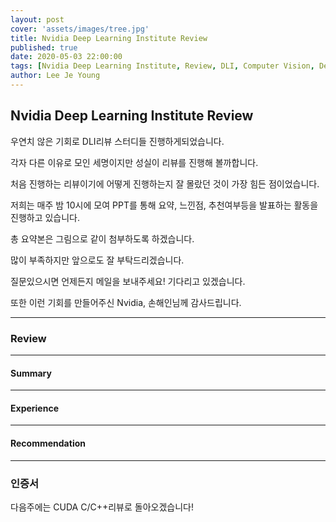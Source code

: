 ```yaml
---
layout: post
cover: 'assets/images/tree.jpg'
title: Nvidia Deep Learning Institute Review
published: true
date: 2020-05-03 22:00:00
tags: [Nvidia Deep Learning Institute, Review, DLI, Computer Vision, Deep Learning, Machine Learning]
author: Lee Je Young
---
```


## Nvidia Deep Learning Institute Review

우연치 않은 기회로 DLI리뷰 스터디들 진행하게되었습니다.

각자 다른 이유로 모인 세명이지만 성실이 리뷰를 진행해 볼까합니다.

처음 진행하는 리뷰이기에 어떻게 진행하는지 잘 몰랐던 것이 가장 힘든 점이었습니다.

저희는 매주 밤 10시에 모여 PPT를 통해 요약, 느낀점, 추천여부등을 발표하는 활동을 진행하고 있습니다.

총 요약본은 그림으로 같이 첨부하도록 하겠습니다.

많이 부족하지만 앞으로도 잘 부탁드리겠습니다.

질문있으시면 언제든지 메일을 보내주세요! 기다리고 있겠습니다.

또한 이런 기회를 만들어주신 Nvidia, 손해인님께 감사드립니다.

<hr />

### Review

<amp-img src="{{ site.baseurl }}assets/DLI_Computer_Vision/Review/1.png" width="656" height="400" layout="responsive" alt="" class="mb3"></amp-img>

<amp-img src="{{ site.baseurl }}assets/DLI_Computer_Vision/Review/2.png" width="656" height="400" layout="responsive" alt="" class="mb3"></amp-img>

<hr />

#### Summary

<amp-img src="{{ site.baseurl }}assets/DLI_Computer_Vision/Review/4.png" width="656" height="400" layout="responsive" alt="" class="mb3"></amp-img>

<amp-img src="{{ site.baseurl }}assets/DLI_Computer_Vision/Review/5.png" width="656" height="400" layout="responsive" alt="" class="mb3"></amp-img>

<amp-img src="{{ site.baseurl }}assets/DLI_Computer_Vision/Review/6.png" width="656" height="400" layout="responsive" alt="" class="mb3"></amp-img>

<amp-img src="{{ site.baseurl }}assets/DLI_Computer_Vision/Review/7.png" width="656" height="400" layout="responsive" alt="" class="mb3"></amp-img>

<amp-img src="{{ site.baseurl }}assets/DLI_Computer_Vision/Review/8.png" width="656" height="400" layout="responsive" alt="" class="mb3"></amp-img>

<amp-img src="{{ site.baseurl }}assets/DLI_Computer_Vision/Review/9.png" width="656" height="400" layout="responsive" alt="" class="mb3"></amp-img>

<amp-img src="{{ site.baseurl }}assets/DLI_Computer_Vision/Review/10.png" width="656" height="400" layout="responsive" alt="" class="mb3"></amp-img>

<amp-img src="{{ site.baseurl }}assets/DLI_Computer_Vision/Review/11.png" width="656" height="400" layout="responsive" alt="" class="mb3"></amp-img>

<amp-img src="{{ site.baseurl }}assets/DLI_Computer_Vision/Review/12.png" width="656" height="400" layout="responsive" alt="" class="mb3"></amp-img>

<amp-img src="{{ site.baseurl }}assets/DLI_Computer_Vision/Review/13.png" width="656" height="400" layout="responsive" alt="" class="mb3"></amp-img>

<hr />

#### Experience

<amp-img src="{{ site.baseurl }}assets/DLI_Computer_Vision/Review/15.png" width="656" height="400" layout="responsive" alt="" class="mb3"></amp-img>

<amp-img src="{{ site.baseurl }}assets/DLI_Computer_Vision/Review/16.png" width="656" height="400" layout="responsive" alt="" class="mb3"></amp-img>

<amp-img src="{{ site.baseurl }}assets/DLI_Computer_Vision/Review/17.png" width="656" height="400" layout="responsive" alt="" class="mb3"></amp-img>

<hr />

#### Recommendation

<amp-img src="{{ site.baseurl }}assets/DLI_Computer_Vision/Review/19.png" width="656" height="400" layout="responsive" alt="" class="mb3"></amp-img>

<amp-img src="{{ site.baseurl }}assets/DLI_Computer_Vision/Review/20.png" width="656" height="400" layout="responsive" alt="" class="mb3"></amp-img>

<amp-img src="{{ site.baseurl }}assets/DLI_Computer_Vision/Review/21.png" width="656" height="400" layout="responsive" alt="" class="mb3"></amp-img>


<hr />

### 인증서

<amp-img src="{{ site.baseurl }}assets/DLI_Computer_Vision/In/Fundamentals_of_DL_for_Computer_Vision_institute_구정수.png" width="656" height="400" layout="responsive" alt="" class="mb3"></amp-img>
<amp-img src="{{ site.baseurl }}assets/DLI_Computer_Vision/In/Fundamentals_of_DL_for_Computer_Vision_institute_박경훈.png" width="656" height="400" layout="responsive" alt="" class="mb3"></amp-img>
<amp-img src="{{ site.baseurl }}assets/DLI_Computer_Vision/In/Fundamentals_of_DL_for_Computer_Vision_institute_이제영.png" width="656" height="400" layout="responsive" alt="" class="mb3"></amp-img>


다음주에는 CUDA C/C++리뷰로 돌아오겠습니다!